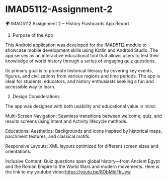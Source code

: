# IMAD5112-Assignment-2
🌍 IMAD5112 Assignment 2 – History Flashcards App Report 

1. Purpose of the App 

This Android application was developed for the IMAD5112 module to showcase mobile development skills using Kotlin and Android Studio. The app serves as an interactive educational tool that allows users to test their knowledge of world history through a series of engaging quiz questions. 

Its primary goal is to promote historical literacy by covering key events, figures, and civilizations from various regions and time periods. The app is ideal for students, educators, and history enthusiasts seeking a fun and accessible way to learn. 

 

2. Design Considerations 

The app was designed with both usability and educational value in mind: 

Multi-Screen Navigation: Seamless transitions between welcome, quiz, and results screens using Intent and Activity lifecycle methods. 

Educational Aesthetics: Backgrounds and icons inspired by historical maps, parchment textures, and classical motifs. 

Responsive Layouts: XML layouts optimized for different screen sizes and orientations. 

Inclusive Content: Quiz questions span global history—from Ancient Egypt and the Roman Empire to the World Wars and modern movements. 
Here is the link to my youtube video:https://youtu.be/8ObMhiFkUvw

